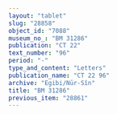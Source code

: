 ```yaml
---
layout: "tablet"
slug: "28858"
object_id: "7088"
museum_no_: "BM 31286"
publication: "CT 22"
text_number: "96"
period: "-"
type_and_content: "Letters"
publication_name: "CT 22 96"
archive: "Egibi/Nūr-Sîn"
title: "BM 31286"
previous_item: "28861"
---
```

